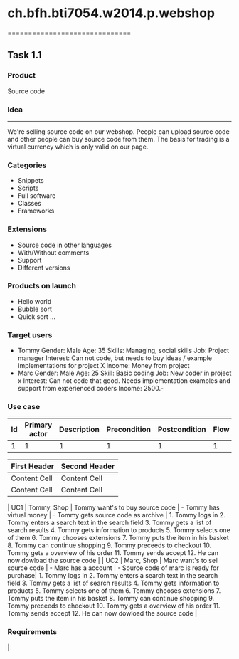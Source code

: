 # ch.bfh.bti7054.w2014.p.webshop
==============================

## Task 1.1

### Product
Source code

### Idea
---
We're selling source code on our webshop. People can upload source code and other people can buy source code from them. The basis for trading is a virtual currency which is only valid on our page.

### Categories
- Snippets
- Scripts
- Full software
- Classes
- Frameworks

### Extensions
- Source code in other languages
- With/Without comments
- Support
- Different versions


### Products on launch
- Hello world
- Bubble sort
- Quick sort
...

### Target users
- Tommy
    Gender:     Male
    Age:        35
    Skills:     Managing, social skills
    Job:        Project manager
    Interest:   Can not code, but needs to buy ideas / example implementations for project X
    Income:     Money from project
- Marc
    Gender:     Male
    Age:        25
    Skill:      Basic coding
    Job:        New coder in project x
    Interest:   Can not code that good. Needs implementation examples and support from experienced coders
    Income:     2500.-

### Use case

| Id | Primary actor | Description | Precondition | Postcondition | Flow |
| -- | ------------- | ----------- | ------------ | ------------- | ---- |
| 1  | 1             | 1           | 1            | 1             | 1    |


| First Header  | Second Header |
| ------------- | ------------- |
| Content Cell  | Content Cell  |
| Content Cell  | Content Cell  |


| UC1 | Tommy, Shop | Tommy want's to buy source code | - Tommy has virtual money | - Tommy gets source code as archive | 1. Tommy logs in 2. Tommy enters a search text in the search field 3. Tommy gets a list of search results 4. Tommy gets information to products  5. Tommy selects one of them 6. Tommy chooses extensions 7. Tommy puts the item in his basket 8. Tommy can continue shopping 9. Tommy preceeds to checkout 10. Tommy gets a overview of his order 11. Tommy sends accept 12. He can now dowload the source code |
| UC2 | Marc, Shop | Marc want's to sell source code | - Marc has a account | - Source code of marc is ready for purchase| 1. Tommy logs in 2. Tommy enters a search text in the search field 3. Tommy gets a list of search results 4. Tommy gets information to products  5. Tommy selects one of them 6. Tommy chooses extensions 7. Tommy puts the item in his basket 8. Tommy can continue shopping 9. Tommy preceeds to checkout 10. Tommy gets a overview of his order 11. Tommy sends accept 12. He can now dowload the source code |

### Requirements

| 
